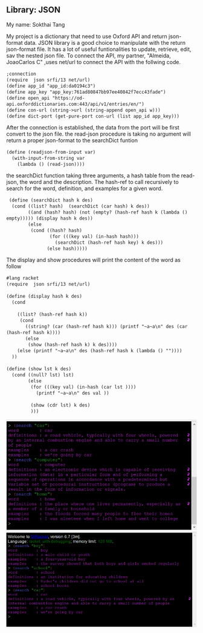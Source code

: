 ## Library: JSON
My name: Sokthai Tang

My project is a dictionary that need to use Oxford API and return json-format data. JSON library is a good choice to manipulate with the
return json-format file. It has a lot of useful funtionalities to update, retrieve, edit, sav the nested json file. 
To connect the API, my partner, "Almeida, JoaoCarlos C" ,uses net/url to connect the API with the follwing code.

```racket
;connection
(require  json srfi/13 net/url)
(define app_id "app_id:da0194c3")
(define app_key "app_key:761ad80847bb97ee40842f7ecc43fade")
(define open_api "https://od-api.oxforddictionaries.com:443/api/v1/entries/en/")
(define con-url (string->url (string-append open_api w)))
(define dict-port (get-pure-port con-url (list app_id app_key)))
```

After the connection is established, the data from the port will be first convert to the json file.
the read-json procedure is taking no argument will return a proper json-format to the searchDict funtion
```racket
(define (readjson-from-input var)
  (with-input-from-string var
    (lambda () (read-json))))
```

the searchDict function taking three arguments, a hash table from the read-json, the word and the description. 
The hash-ref to call recursively to search for the word, definition, and examples for a given word. 
``` racket
 (define (searchDict hash k des)
  (cond ((list? hash)  (searchDict (car hash) k des))
        ((and (hash? hash) (not (empty? (hash-ref hash k (lambda () empty))))) (display hash k des))     
        (else        
         (cond ((hash? hash)              
                (for (((key val) (in-hash hash)))
                  (searchDict (hash-ref hash key) k des)))                  
               (else hash)))))
```


The display and show procedures will print the content of the word as follow
```racket
#lang racket
(require  json srfi/13 net/url)

(define (display hash k des)
  (cond
    
    ((list? (hash-ref hash k))
     (cond
       ((string? (car (hash-ref hash k))) (printf "~a~a\n" des (car (hash-ref hash k))))
       (else
        (show (hash-ref hash k) k des))))
    (else (printf "~a~a\n" des (hash-ref hash k (lambda () ""))))
  ))
    
(define (show lst k des)
  (cond ((null? lst) lst)
        (else
         (for (((key val) (in-hash (car lst )))) 
           (printf "~a~a\n" des val ))

         (show (cdr lst) k des)
         )))

```






![alt tag](https://github.com/Sokthai/FP3/blob/master/pics1.png)
![alt tag](https://github.com/Sokthai/FP3/blob/master/pics2.png)





